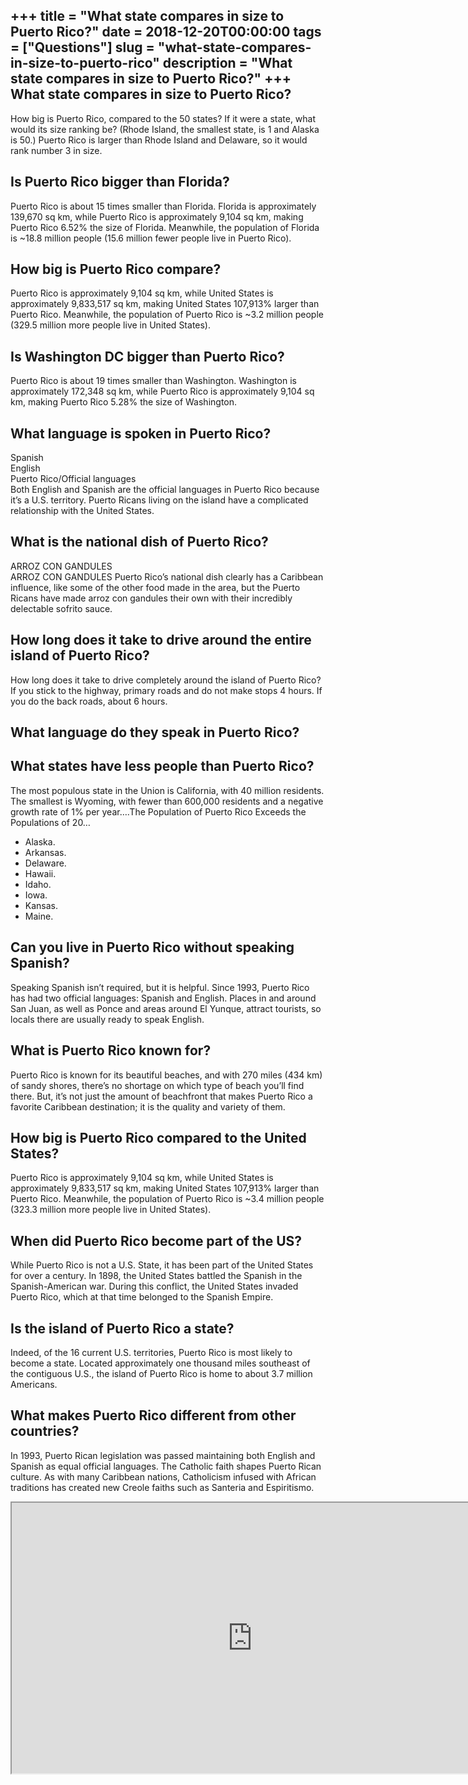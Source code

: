 +++
title = "What state compares in size to Puerto Rico?"
date = 2018-12-20T00:00:00
tags = ["Questions"]
slug = "what-state-compares-in-size-to-puerto-rico"
description = "What state compares in size to Puerto Rico?"
+++
What state compares in size to Puerto Rico?
-------------------------------------------

How big is Puerto Rico, compared to the 50 states? If it were a state, what would its size ranking be? (Rhode Island, the smallest state, is 1 and Alaska is 50.) Puerto Rico is larger than Rhode Island and Delaware, so it would rank number 3 in size.

Is Puerto Rico bigger than Florida?
-----------------------------------

Puerto Rico is about 15 times smaller than Florida. Florida is approximately 139,670 sq km, while Puerto Rico is approximately 9,104 sq km, making Puerto Rico 6.52% the size of Florida. Meanwhile, the population of Florida is ~18.8 million people (15.6 million fewer people live in Puerto Rico).

How big is Puerto Rico compare?
-------------------------------

Puerto Rico is approximately 9,104 sq km, while United States is approximately 9,833,517 sq km, making United States 107,913% larger than Puerto Rico. Meanwhile, the population of Puerto Rico is ~3.2 million people (329.5 million more people live in United States).

Is Washington DC bigger than Puerto Rico?
-----------------------------------------

Puerto Rico is about 19 times smaller than Washington. Washington is approximately 172,348 sq km, while Puerto Rico is approximately 9,104 sq km, making Puerto Rico 5.28% the size of Washington.

What language is spoken in Puerto Rico?
---------------------------------------

 Spanish  
English  
Puerto Rico/Official languages  
Both English and Spanish are the official languages in Puerto Rico because it’s a U.S. territory. Puerto Ricans living on the island have a complicated relationship with the United States.

What is the national dish of Puerto Rico?
-----------------------------------------

ARROZ CON GANDULES  
ARROZ CON GANDULES Puerto Rico’s national dish clearly has a Caribbean influence, like some of the other food made in the area, but the Puerto Ricans have made arroz con gandules their own with their incredibly delectable sofrito sauce.

How long does it take to drive around the entire island of Puerto Rico?
-----------------------------------------------------------------------

How long does it take to drive completely around the island of Puerto Rico? If you stick to the highway, primary roads and do not make stops 4 hours. If you do the back roads, about 6 hours.

What language do they speak in Puerto Rico?
-------------------------------------------

What states have less people than Puerto Rico?
----------------------------------------------

The most populous state in the Union is California, with 40 million residents. The smallest is Wyoming, with fewer than 600,000 residents and a negative growth rate of 1% per year….The Population of Puerto Rico Exceeds the Populations of 20…

- Alaska.
- Arkansas.
- Delaware.
- Hawaii.
- Idaho.
- Iowa.
- Kansas.
- Maine.

Can you live in Puerto Rico without speaking Spanish?
-----------------------------------------------------

Speaking Spanish isn’t required, but it is helpful. Since 1993, Puerto Rico has had two official languages: Spanish and English. Places in and around San Juan, as well as Ponce and areas around El Yunque, attract tourists, so locals there are usually ready to speak English.

What is Puerto Rico known for?
------------------------------

Puerto Rico is known for its beautiful beaches, and with 270 miles (434 km) of sandy shores, there’s no shortage on which type of beach you’ll find there. But, it’s not just the amount of beachfront that makes Puerto Rico a favorite Caribbean destination; it is the quality and variety of them.

How big is Puerto Rico compared to the United States?
-----------------------------------------------------

Puerto Rico is approximately 9,104 sq km, while United States is approximately 9,833,517 sq km, making United States 107,913% larger than Puerto Rico. Meanwhile, the population of Puerto Rico is ~3.4 million people (323.3 million more people live in United States).

When did Puerto Rico become part of the US?
-------------------------------------------

While Puerto Rico is not a U.S. State, it has been part of the United States for over a century. In 1898, the United States battled the Spanish in the Spanish-American war. During this conflict, the United States invaded Puerto Rico, which at that time belonged to the Spanish Empire.

Is the island of Puerto Rico a state?
-------------------------------------

Indeed, of the 16 current U.S. territories, Puerto Rico is most likely to become a state. Located approximately one thousand miles southeast of the contiguous U.S., the island of Puerto Rico is home to about 3.7 million Americans.

What makes Puerto Rico different from other countries?
------------------------------------------------------

In 1993, Puerto Rican legislation was passed maintaining both English and Spanish as equal official languages. The Catholic faith shapes Puerto Rican culture. As with many Caribbean nations, Catholicism infused with African traditions has created new Creole faiths such as Santeria and Espiritismo.

<iframe allow="accelerometer; autoplay; clipboard-write; encrypted-media; gyroscope; picture-in-picture" allowfullscreen="" class="__youtube_prefs__  epyt-is-override  no-lazyload" data-no-lazy="1" data-origheight="433" data-origwidth="770" data-skipgform_ajax_framebjll="" height="433" id="_ytid_86441" loading="lazy" src="https://www.youtube.com/embed/8EOxtY3M6Co?enablejsapi=1&autoplay=0&cc_load_policy=0&cc_lang_pref=&iv_load_policy=1&loop=0&modestbranding=0&rel=1&fs=1&playsinline=0&autohide=2&theme=dark&color=red&controls=1&" title="YouTube player" width="770"></iframe>
